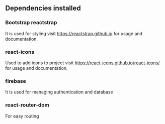 ## Dependencies installed

### Bootstrap reactstrap
It is used for styling visit https://reactstrap.github.io for usage and documentation.

### react-icons
Used to add icons to project visit https://react-icons.github.io/react-icons/ for usage and documentation.

### firebase 
It is used for managing authentication and database

### react-router-dom
For easy routing 